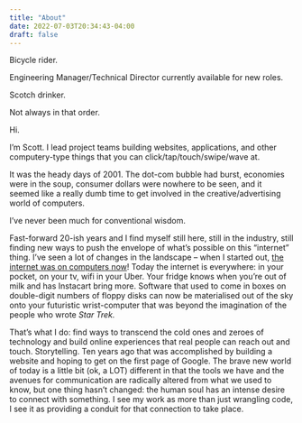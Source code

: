 ```yaml
---
title: "About"
date: 2022-07-03T20:34:43-04:00
draft: false
---
```


Bicycle rider.

Engineering Manager/Technical Director currently available for new roles.

Scotch drinker.

Not always in that order.

Hi.

I’m Scott. I lead project teams building websites, applications, and other computery-type things that you can click/tap/touch/swipe/wave at.

It was the heady days of 2001. The dot-com bubble had burst, economies were in the soup, consumer dollars were nowhere to be seen, and it seemed like a really dumb time to get involved in the creative/advertising world of computers.

I’ve never been much for conventional wisdom.

Fast-forward 20-ish years and I find myself still here, still in the industry, still finding new ways to push the envelope of what’s possible on this “internet” thing. I’ve seen a lot of changes in the landscape – when I started out, [the internet was on computers now](http://www.youtube.com/watch?v=YozC8yFrZKI)! Today the internet is everywhere: in your pocket, on your tv, wifi in your Uber. Your fridge knows when you’re out of milk and has Instacart bring more. Software that used to come in boxes on double-digit numbers of floppy disks can now be materialised out of the sky onto your futuristic wrist-computer that was beyond the imagination of the people who wrote _Star Trek._

That’s what I do: find ways to transcend the cold ones and zeroes of technology and build online experiences that real people can reach out and touch. Storytelling. Ten years ago that was accomplished by building a website and hoping to get on the first page of Google. The brave new world of today is a little bit (ok, a LOT) different in that the tools we have and the avenues for communication are radically altered from what we used to know, but one thing hasn’t changed: the human soul has an intense desire to connect with something. I see my work as more than just wrangling code, I see it as providing a conduit for that connection to take place.
